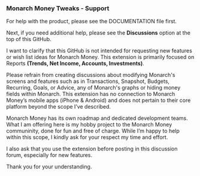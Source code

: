 ### Monarch Money Tweaks - Support

For help with the product, please see the DOCUMENTATION file first.   

Next, if you need additional help, please see the **Discussions** option at the top of this GitHub.

I want to clarify that this GitHub is not intended for requesting new features or wish list ideas for Monarch Money.  This extension is primarily focused on Reports **(Trends, Net Income, Accounts, Investments)**.

Please refrain from creating discussions about modifying Monarch's screens and features such as in Transactions, Snapshot, Budgets, Recurring, Goals, or Advice, any of Monarch's graphs or hiding money fields within Monarch. This extension has no connection to Monarch Money’s mobile apps (iPhone & Android) and does not pertain to their core platform beyond the scope I’ve described.

Monarch Money has its own roadmap and dedicated development teams. What I am offering here is my hobby project to the Monarch Money communinity, done for fun and free of charge. While I’m happy to help within this scope, I kindly ask for your respect my time and effort. 

I also ask that you use the extension before posting in this discussion forum, especially for new features.

Thank you for your understanding.
